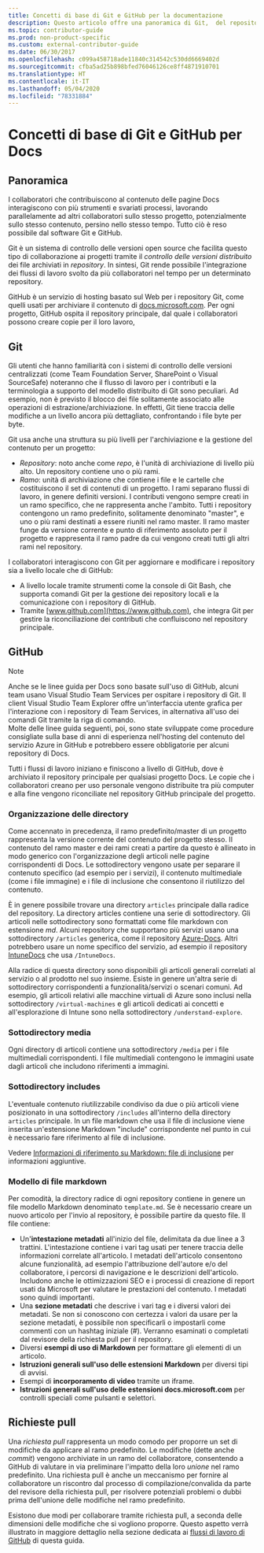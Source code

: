 ```yaml
---
title: Concetti di base di Git e GitHub per la documentazione
description: Questo articolo offre una panoramica di Git,  del repository GitHub e dell'organizzazione del contenuto, oltre alle convenzioni di denominazione usate per docs.microsoft.com.
ms.topic: contributor-guide
ms.prod: non-product-specific
ms.custom: external-contributor-guide
ms.date: 06/30/2017
ms.openlocfilehash: c099a458718ade11840c314542c530dd6669402d
ms.sourcegitcommit: cfba5ad25b898bfed76046126ce8ff4871910701
ms.translationtype: HT
ms.contentlocale: it-IT
ms.lasthandoff: 05/04/2020
ms.locfileid: "78331884"
---
```

# <a name="git-and-github-essentials-for-docs"></a>Concetti di base di Git e GitHub per Docs

## <a name="overview"></a>Panoramica

I collaboratori che contribuiscono al contenuto delle pagine Docs interagiscono con più strumenti e svariati processi, lavorando parallelamente ad altri collaboratori sullo stesso progetto, potenzialmente sullo stesso contenuto, persino nello stesso tempo. Tutto ciò è reso possibile dal software Git e GitHub.

Git è un sistema di controllo delle versioni open source che facilita questo tipo di collaborazione ai progetti tramite il *controllo delle versioni distribuito* dei file archiviati in *repository*. In sintesi, Git rende possibile l'integrazione dei flussi di lavoro svolto da più collaboratori nel tempo per un determinato repository.

GitHub è un servizio di hosting basato sul Web per i repository Git, come quelli usati per archiviare il contenuto di [docs.microsoft.com](https://docs.microsoft.com). Per ogni progetto, GitHub ospita il repository principale, dal quale i collaboratori possono creare copie per il loro lavoro,

## <a name="git"></a>Git

Gli utenti che hanno familiarità con i sistemi di controllo delle versioni centralizzati (come Team Foundation Server, SharePoint o Visual SourceSafe) noteranno che il flusso di lavoro per i contributi e la terminologia a supporto del modello distribuito di Git sono peculiari. Ad esempio, non è previsto il blocco dei file solitamente associato alle operazioni di estrazione/archiviazione. In effetti, Git tiene traccia delle modifiche a un livello ancora più dettagliato, confrontando i file byte per byte.

Git usa anche una struttura su più livelli per l'archiviazione e la gestione del contenuto per un progetto:

- *Repository*: noto anche come *repo*, è l'unità di archiviazione di livello più alto. Un repository contiene uno o più rami.
- *Ramo*: unità di archiviazione che contiene i file e le cartelle che costituiscono il set di contenuti di un progetto. I rami separano flussi di lavoro, in genere definiti versioni. I contributi vengono sempre creati in un ramo specifico, che ne rappresenta anche l'ambito. Tutti i repository contengono un ramo predefinito, solitamente denominato "master", e uno o più rami destinati a essere riuniti nel ramo master. Il ramo master funge da versione corrente e punto di riferimento assoluto per il progetto e rappresenta il ramo padre da cui vengono creati tutti gli altri rami nel repository.

I collaboratori interagiscono con Git per aggiornare e modificare i repository sia a livello locale che di GitHub:

- A livello locale tramite strumenti come la console di Git Bash, che supporta comandi Git per la gestione dei repository locali e la comunicazione con i repository di GitHub.
- Tramite [www.github.com](https://www.github.com), che integra Git per gestire la riconciliazione dei contributi che confluiscono nel repository principale.

## <a name="github"></a>GitHub

> [!NOTE]
> Anche se le linee guida per Docs sono basate sull'uso di GitHub, alcuni team usano Visual Studio Team Services per ospitare i repository di Git. Il client Visual Studio Team Explorer offre un'interfaccia utente grafica per l'interazione con i repository di Team Services, in alternativa all'uso dei comandi Git tramite la riga di comando.
> </br>
> Molte delle linee guida seguenti, poi, sono state sviluppate come procedure consigliate sulla base di anni di esperienza nell'hosting del contenuto del servizio Azure in GitHub e potrebbero essere obbligatorie per alcuni repository di Docs.

Tutti i flussi di lavoro iniziano e finiscono a livello di GitHub, dove è archiviato il repository principale per qualsiasi progetto Docs. Le copie che i collaboratori creano per uso personale vengono distribuite tra più computer e alla fine vengono riconciliate nel repository GitHub principale del progetto.

### <a name="directory-organization"></a>Organizzazione delle directory

Come accennato in precedenza, il ramo predefinito/master di un progetto rappresenta la versione corrente del contenuto del progetto stesso. Il contenuto del ramo master e dei rami creati a partire da questo è allineato in modo generico con l'organizzazione degli articoli nelle pagine corrispondenti di Docs. Le sottodirectory vengono usate per separare il contenuto specifico (ad esempio per i servizi), il contenuto multimediale (come i file immagine) e i file di inclusione che consentono il riutilizzo del contenuto.

È in genere possibile trovare una directory `articles` principale dalla radice del repository. La directory articles contiene una serie di sottodirectory. Gli articoli nelle sottodirectory sono formattati come file markdown con estensione *md*. Alcuni repository che supportano più servizi usano una sottodirectory `/articles` generica, come il repository [Azure-Docs](https://github.com/MicrosoftDocs/Azure-Docs). Altri potrebbero usare un nome specifico del servizio, ad esempio il repository [IntuneDocs](https://github.com/MicrosoftDocs/IntuneDocs) che usa `/IntuneDocs`.

Alla radice di questa directory sono disponibili gli articoli generali correlati al servizio o al prodotto nel suo insieme. Esiste in genere un'altra serie di sottodirectory corrispondenti a funzionalità/servizi o scenari comuni. Ad esempio, gli articoli relativi alle macchine virtuali di Azure sono inclusi nella sottodirectory `/virtual-machines` e gli articoli dedicati ai concetti e all'esplorazione di Intune sono nella sottodirectory `/understand-explore`.

### <a name="media-subdirectory"></a>Sottodirectory media

Ogni directory di articoli contiene una sottodirectory `/media` per i file multimediali corrispondenti. I file multimediali contengono le immagini usate dagli articoli che includono riferimenti a immagini.

### <a name="includes-subdirectory"></a>Sottodirectory includes

L'eventuale contenuto riutilizzabile condiviso da due o più articoli viene posizionato in una sottodirectory `/includes` all'interno della directory `articles` principale. In un file markdown che usa il file di inclusione viene inserita un'estensione Markdown "include" corrispondente nel punto in cui è necessario fare riferimento al file di inclusione.

Vedere [Informazioni di riferimento su Markdown: file di inclusione](markdown-reference.md#included-markdown-files) per informazioni aggiuntive.

### <a name="markdown-file-template"></a>Modello di file markdown

Per comodità, la directory radice di ogni repository contiene in genere un file modello Markdown denominato `template.md`. Se è necessario creare un nuovo articolo per l'invio al repository, è possibile partire da questo file. Il file contiene:

- Un'**intestazione metadati** all'inizio del file, delimitata da due linee a 3 trattini. L'intestazione contiene i vari tag usati per tenere traccia delle informazioni correlate all'articolo. I metadati dell'articolo consentono alcune funzionalità, ad esempio l'attribuzione dell'autore e/o del collaboratore, i percorsi di navigazione e le descrizioni dell'articolo. Includono anche le ottimizzazioni SEO e i processi di creazione di report usati da Microsoft per valutare le prestazioni del contenuto. I metadati sono quindi importanti.
- Una **sezione metadati** che descrive i vari tag e i diversi valori dei metadati. Se non si conoscono con certezza i valori da usare per la sezione metadati, è possibile non specificarli o impostarli come commenti con un hashtag iniziale (#). Verranno esaminati o completati dal revisore della richiesta pull per il repository.
- Diversi **esempi di uso di Markdown** per formattare gli elementi di un articolo.
- **Istruzioni generali sull'uso delle estensioni Markdown** per diversi tipi di avvisi.
- Esempi di **incorporamento di video** tramite un iframe.
- **Istruzioni generali sull'uso delle estensioni docs.microsoft.com** per controlli speciali come pulsanti e selettori.

## <a name="pull-requests"></a>Richieste pull

Una *richiesta pull* rappresenta un modo comodo per proporre un set di modifiche da applicare al ramo predefinito. Le modifiche (dette anche *commit*) vengono archiviate in un ramo del collaboratore, consentendo a GitHub di valutare in via preliminare l'impatto della loro *unione* nel ramo predefinito. Una richiesta pull è anche un meccanismo per fornire al collaboratore un riscontro dal processo di compilazione/convalida da parte del revisore della richiesta pull, per risolvere potenziali problemi o dubbi prima dell'unione delle modifiche nel ramo predefinito.

Esistono due modi per collaborare tramite richiesta pull, a seconda delle dimensioni delle modifiche che si vogliono proporre. Questo aspetto verrà illustrato in maggiore dettaglio nella sezione dedicata ai [flussi di lavoro di GitHub](how-to-write-workflows-major.md) di questa guida.

<!---- Reference links for Docs landing pages, associated GitHub repositories, and related Forums matrix. ------------------>
<!---- PLEASE INSERT URLS IN ASCENDING SORT ORDER, AND REMOVE LOCALE SEGMENT FROM URLS (that is, en-us) FOR LOCALIZED FORUMS! -->
<!---- NOTE: these links are saved for future use in another/new article; no longer used above in this article --->
[Visual-Studio-Page]:(https://docs.microsoft.com/en-us/visualstudio/index)
[Visual-Studio-Repo-Internal]:(https://github.com/Microsoft/vsdocs)
[Visual-Studio-Repo-External]:(https://github.com/Microsoft/visualstudio-docs)
[Visual-Studio-SO]: (https://stackoverflow.com/search?q=Visual+Studio+2017)
[Dotnet-Page]: https://docs.microsoft.com/dotnet
[Dotnet-Core-Page]: https://docs.microsoft.com/dotnet/articles/welcome
[Dotnet-Core-Repo]: https://github.com/dotnet/docs
[EM-ATA-Land]: https://docs.microsoft.com/advanced-threat-analytics/
[EM-ATA-Repo]: https://github.com/Microsoft/ATADocs
[EM-AzureAD-Land]: https://docs.microsoft.com/active-directory/
[EM-AzureAD-Repo]: https://github.com/Azure/azure-content/tree/master/articles/active-directory/
[EM-AzureRMS-Land]: https://docs.microsoft.com/rights-management/
[EM-AzureRMS-Repo]: https://github.com/Microsoft/Azure-RMSDocs
[EM-Intune-Land]: https://docs.microsoft.com/intune/
[EM-Intune-Repo]: https://github.com/microsoft/intuneDocs
[EM-Land-Page]: https://docs.microsoft.com/enterprise-mobility/
[EM-Land-Repo]: https://github.com/Microsoft/EMDocs/
[EM-MFA-Land]: https://docs.microsoft.com/multi-factor-authentication/
[EM-MFA-Repo]: https://github.com/Azure/azure-content/tree/master/articles/multi-factor-authentication
[EM-MIM-Land]: https://docs.microsoft.com/microsoft-identity-manager/
[EM-MIM-Repo]: https://github.com/Microsoft/MIMDocs
[EM-RemoteApp-Land]: https://docs.microsoft.com/en-us/remoteapp/
[EM-RemoteApp-Repo]: https://github.com/Azure/azure-content/tree/master/articles/remoteapp
[Forum-MSDN-ATA]: https://social.technet.microsoft.com/Forums/en-US/home?forum=mata
[Forum-MSDN-AzureAD]: https://social.msdn.microsoft.com/Forums/en-US/home?forum=WindowsAzureAD
[Forum-MSDN-AzureRMS]: https://social.technet.microsoft.com/Forums/en-US/home?forum=rmsapps%2Crmscloud&filter=alltypes&sort=lastpostdesc
[Forum-MSDN-EM]: https://social.technet.microsoft.com/Forums/en-US/home?sort=relevancedesc&brandIgnore=True&searchTerm=Enterprise+Mobility
[Forum-MSDN-Intune]: https://social.technet.microsoft.com/Forums/en-us/home?category=microsoftintune
[Forum-MSDN-Main]: https://social.msdn.microsoft.com/Forums/home
[Forum-MSDN-MFA]: https://social.msdn.microsoft.com/Forums/en-US/home?forum=windowsazureactiveauthentication
[Forum-MSDN-MIM]: https://social.technet.microsoft.com/Forums/en-US/home?category=identitymanagement
[Forum-MSDN-RemoteApp]: https://social.technet.microsoft.com/Forums/en-US/home?filter=alltypes&brandIgnore=True&sort=relevancedesc&searchTerm=Azure+Remote+or+RemoteApp
[Forum-SO-AzureAD]: https://stackoverflow.com/questions/tagged/azure-active-directory
[Forum-SO-AzureRMS]: https://stackoverflow.com/questions/tagged/rights-management
[Forum-SO-Dotnet]: https://stackoverflow.com/questions/tagged/.net
[Forum-SO-Dotnet-Core]: https://stackoverflow.com/questions/tagged/.net-core
[Forum-SO-Main]: https://stackoverflow.com/tags
[Forum-SO-Intune]: https://stackoverflow.com/questions/tagged/intune
[Forum-SO-MFA]: https://stackoverflow.com/search?q=%5Bazure%5D+multi-factor
[Forum-SO-MIM]: https://stackoverflow.com/search?q=Microsoft+Identity+Manager
[Forum-SO-RemoteApp]: https://stackoverflow.com/questions/tagged/remoteapp
[Forum-TechNet-Main]: https://social.technet.microsoft.com/Forums/home
[Forum-Yammer-AzureRMS]: https://www.yammer.com/AskIPTeam
[Forum-Yammer-Main]: https://www.yammer.com/
